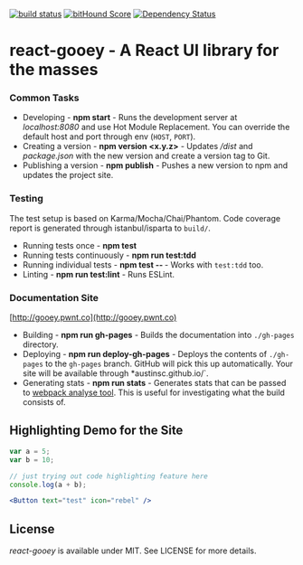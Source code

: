 [![build status](https://secure.travis-ci.org/austinsc/react-gooey.svg)](http://travis-ci.org/austinsc/react-gooey) [![bitHound Score](https://www.bithound.io/github/austinsc/react-gooey/badges/score.svg)](https://www.bithound.io/github/austinsc/react-gooey) [![Dependency Status](https://david-dm.org/austinsc/react-gooey.svg)](https://david-dm.org/austinsc/react-gooey)

# react-gooey - A React UI library for the masses

### Common Tasks

* Developing - **npm start** - Runs the development server at *localhost:8080* and use Hot Module Replacement. You can override the default host and port through env (`HOST`, `PORT`).
* Creating a version - **npm version <x.y.z>** - Updates */dist* and *package.json* with the new version and create a version tag to Git.
* Publishing a version - **npm publish** - Pushes a new version to npm and updates the project site.

### Testing

The test setup is based on Karma/Mocha/Chai/Phantom. Code coverage report is generated through istanbul/isparta to `build/`.

* Running tests once - **npm test**
* Running tests continuously - **npm run test:tdd**
* Running individual tests - **npm test -- <pattern>** - Works with `test:tdd` too.
* Linting - **npm run test:lint** - Runs ESLint.

### Documentation Site

[http://gooey.pwnt.co](http://gooey.pwnt.co)

* Building - **npm run gh-pages** - Builds the documentation into `./gh-pages` directory.
* Deploying - **npm run deploy-gh-pages** - Deploys the contents of `./gh-pages` to the `gh-pages` branch. GitHub will pick this up automatically. Your site will be available through *austinsc.github.io/<project name>`.
* Generating stats - **npm run stats** - Generates stats that can be passed to [webpack analyse tool](https://webpack.github.io/analyse/). This is useful for investigating what the build consists of.

## Highlighting Demo for the Site

```js
var a = 5;
var b = 10;

// just trying out code highlighting feature here
console.log(a + b);
```


```jsx
<Button text="test" icon="rebel" />
```

## License

*react-gooey* is available under MIT. See LICENSE for more details.

